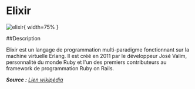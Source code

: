 # Elixir

![elixir](https://elixir-lang.org/images/logo/logo.png){ width=75% }

 
##Description

Elixir est un langage de programmation multi-paradigme fonctionnant sur la machine virtuelle Erlang. Il est créé en 2011 par le développeur José Valim, personnalité du monde Ruby et l'un des premiers contributeurs au framework de programmation Ruby on Rails.

 _**Source :** [Lien wikipédia](https://fr.wikipedia.org/wiki/Elixir_(langage))_



